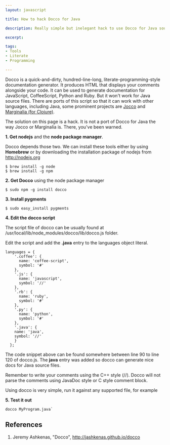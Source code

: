 ```yaml
---
layout: javascript

title: How to hack Docco for Java

description: Really simple but inelegant hack to use Docco for Java source files. Produce literate programming style documentation for your Java programs

excerpt: 

tags:
- Tools
- Literate
- Programming

---
```




Docco is a quick-and-dirty, hundred-line-long, literate-programming-style documentation generator. It produces HTML that displays your comments alongside your code. It can be used to generate documentation for JavaScript, CoffeeScript, Python and Ruby. But it won't work for Java source files. There are ports of this script so that it can work with other languages, including Java, some prominent projects are [Jocco](https://github.com/Krilivye/Jocco) and [Marginalia (for Clojure)](http://blog.fogus.me/2011/01/05/the-marginalia-manifesto/).

The solution on this page is a hack. It is not a port of Docco for Java the way Jocco or Marginalia is. There, you've been warned.


**1. Get nodejs** and the **node package manager**. 

Docco depends those two. We can install these tools either by using **Homebrew** or by downloading the installation package of nodejs from http://nodejs.org

~~~
$ brew install -g node
$ brew install -g npm
~~~

**2. Get Docco** using the node package manager

~~~
$ sudo npm -g install docco
~~~

**3. Install pygments**

~~~
$ sudo easy_install pygments
~~~

**4. Edit the docco script**



The script file of docco can be usually found at  /usr/local/lib/node_modules/docco/lib/docco.js folder. 

Edit the script and add the **.java** entry to the languages object literal.

~~~
languages = {
    '.coffee': {
      name: 'coffee-script',
      symbol: '#'
    },
    '.js': {
      name: 'javascript',
      symbol: '//'
    },
    '.rb': {
      name: 'ruby',
      symbol: '#'
    },
    '.py': {
      name: 'python',
      symbol: '#'
    },
    '.java': {
    name: 'java',
    symbol: '//'
	}
  };
~~~

The code snippet above can be found somewhere between line 90 to line 120 of docco.js. The **java** entry was added so docco can generate nice docs for Java source files. 

Remember to write your comments using the C++ style (//). Docco will not parse the comments using JavaDoc style or C style comment block.

Using docco is very simple, run it against any supported file, for example

**5. Test it out**

    docco MyProgram.java`

## References

1. Jeremy Ashkenas, "Docco", http://jashkenas.github.io/docco

